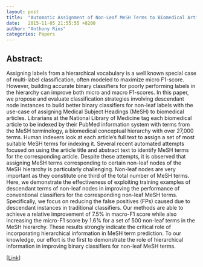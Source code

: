 ```yaml
---
layout: post
title:  "Automatic Assignment of Non-Leaf MeSH Terms to Biomedical Articles"
date:   2015-11-05 21:55:55 +0200
author: "Anthony Rios"
categories: Papers
---
```


## Abstract:
Assigning labels from a hierarchical vocabulary is a well known special case of multi-label classification, often modeled to maximize micro F1-score. However, building accurate binary classifiers for poorly performing labels in the hierarchy can improve both micro and macro F1-scores. In this paper, we propose and evaluate classification strategies involving descendant node instances to build better binary classifiers for non-leaf labels with the use-case of assigning Medical Subject Headings (MeSH) to biomedical articles. Librarians at the National Library of Medicine tag each biomedical article to be indexed by their PubMed information system with terms from the MeSH terminology, a biomedical conceptual hierarchy with over 27,000 terms. Human indexers look at each article’s full text to assign a set of most suitable MeSH terms for indexing it. Several recent automated attempts focused on using the article title and abstract text to identify MeSH terms for the corresponding article. Despite these attempts, it is observed that assigning MeSH terms corresponding to certain non-leaf nodes of the MeSH hierarchy is particularly challenging. Non-leaf nodes are very important as they constitute one third of the total number of MeSH terms. Here, we demonstrate the effectiveness of exploiting training examples of descendant terms of non-leaf nodes in improving the performance of conventional classifiers for the corresponding non-leaf MeSH terms. Specifically, we focus on reducing the false positives (FPs) caused due to descendant instances in traditional classifiers. Our methods are able to achieve a relative improvement of 7.5% in macro-F1 score while also increasing the micro-F1 score by 1.6% for a set of 500 non-leaf terms in the MeSH hierarchy. These results strongly indicate the critical role of incorporating hierarchical information in MeSH term prediction. To our knowledge, our effort is the first to demonstrate the role of hierarchical information in improving binary classifiers for non-leaf MeSH terms.

[<a href="https://www.ncbi.nlm.nih.gov/pmc/articles/PMC4765689/">Link</a>]

